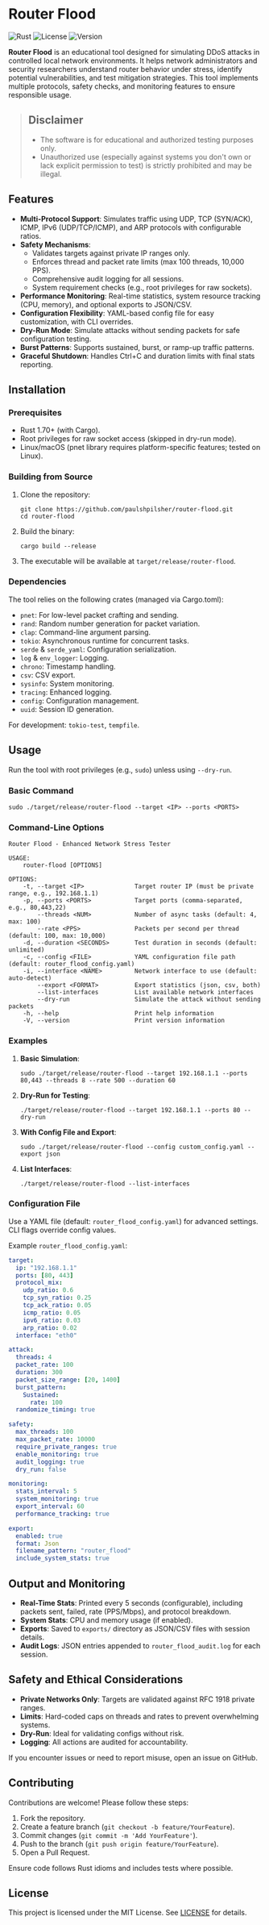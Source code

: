 # Router Flood

![Rust](https://img.shields.io/badge/Rust-1.70%2B-orange?logo=rust)
![License](https://img.shields.io/badge/License-MIT-blue)
![Version](https://img.shields.io/badge/Version-2.0.0-green)

**Router Flood** is an educational tool designed for simulating DDoS attacks in controlled local network environments. It helps network administrators and security researchers understand router behavior under stress, identify potential vulnerabilities, and test mitigation strategies. This tool implements multiple protocols, safety checks, and monitoring features to ensure responsible usage.

> ## Disclaimer
>
> - The software is for educational and authorized testing purposes only.
> - Unauthorized use (especially against systems you don't own or lack explicit permission to test) is strictly prohibited and may be illegal.

## Features

- **Multi-Protocol Support**: Simulates traffic using UDP, TCP (SYN/ACK), ICMP, IPv6 (UDP/TCP/ICMP), and ARP protocols with configurable ratios.
- **Safety Mechanisms**:
  - Validates targets against private IP ranges only.
  - Enforces thread and packet rate limits (max 100 threads, 10,000 PPS).
  - Comprehensive audit logging for all sessions.
  - System requirement checks (e.g., root privileges for raw sockets).
- **Performance Monitoring**: Real-time statistics, system resource tracking (CPU, memory), and optional exports to JSON/CSV.
- **Configuration Flexibility**: YAML-based config file for easy customization, with CLI overrides.
- **Dry-Run Mode**: Simulate attacks without sending packets for safe configuration testing.
- **Burst Patterns**: Supports sustained, burst, or ramp-up traffic patterns.
- **Graceful Shutdown**: Handles Ctrl+C and duration limits with final stats reporting.

## Installation

### Prerequisites

- Rust 1.70+ (with Cargo).
- Root privileges for raw socket access (skipped in dry-run mode).
- Linux/macOS (pnet library requires platform-specific features; tested on Linux).

### Building from Source

1. Clone the repository:
   ```
   git clone https://github.com/paulshpilsher/router-flood.git
   cd router-flood
   ```

2. Build the binary:
   ```
   cargo build --release
   ```

3. The executable will be available at `target/release/router-flood`.

### Dependencies

The tool relies on the following crates (managed via Cargo.toml):

- `pnet`: For low-level packet crafting and sending.
- `rand`: Random number generation for packet variation.
- `clap`: Command-line argument parsing.
- `tokio`: Asynchronous runtime for concurrent tasks.
- `serde` & `serde_yaml`: Configuration serialization.
- `log` & `env_logger`: Logging.
- `chrono`: Timestamp handling.
- `csv`: CSV export.
- `sysinfo`: System monitoring.
- `tracing`: Enhanced logging.
- `config`: Configuration management.
- `uuid`: Session ID generation.

For development: `tokio-test`, `tempfile`.

## Usage

Run the tool with root privileges (e.g., `sudo`) unless using `--dry-run`.

### Basic Command

```
sudo ./target/release/router-flood --target <IP> --ports <PORTS>
```

### Command-Line Options

```
Router Flood - Enhanced Network Stress Tester

USAGE:
    router-flood [OPTIONS]

OPTIONS:
    -t, --target <IP>              Target router IP (must be private range, e.g., 192.168.1.1)
    -p, --ports <PORTS>            Target ports (comma-separated, e.g., 80,443,22)
        --threads <NUM>            Number of async tasks (default: 4, max: 100)
        --rate <PPS>               Packets per second per thread (default: 100, max: 10,000)
    -d, --duration <SECONDS>       Test duration in seconds (default: unlimited)
    -c, --config <FILE>            YAML configuration file path (default: router_flood_config.yaml)
    -i, --interface <NAME>         Network interface to use (default: auto-detect)
        --export <FORMAT>          Export statistics (json, csv, both)
        --list-interfaces          List available network interfaces
        --dry-run                  Simulate the attack without sending packets
    -h, --help                     Print help information
    -V, --version                  Print version information
```

### Examples

1. **Basic Simulation**:
   ```
   sudo ./target/release/router-flood --target 192.168.1.1 --ports 80,443 --threads 8 --rate 500 --duration 60
   ```

2. **Dry-Run for Testing**:
   ```
   ./target/release/router-flood --target 192.168.1.1 --ports 80 --dry-run
   ```

3. **With Config File and Export**:
   ```
   sudo ./target/release/router-flood --config custom_config.yaml --export json
   ```

4. **List Interfaces**:
   ```
   ./target/release/router-flood --list-interfaces
   ```

### Configuration File

Use a YAML file (default: `router_flood_config.yaml`) for advanced settings. CLI flags override config values.

Example `router_flood_config.yaml`:

```yaml
target:
  ip: "192.168.1.1"
  ports: [80, 443]
  protocol_mix:
    udp_ratio: 0.6
    tcp_syn_ratio: 0.25
    tcp_ack_ratio: 0.05
    icmp_ratio: 0.05
    ipv6_ratio: 0.03
    arp_ratio: 0.02
  interface: "eth0"

attack:
  threads: 4
  packet_rate: 100
  duration: 300
  packet_size_range: [20, 1400]
  burst_pattern:
    Sustained:
      rate: 100
  randomize_timing: true

safety:
  max_threads: 100
  max_packet_rate: 10000
  require_private_ranges: true
  enable_monitoring: true
  audit_logging: true
  dry_run: false

monitoring:
  stats_interval: 5
  system_monitoring: true
  export_interval: 60
  performance_tracking: true

export:
  enabled: true
  format: Json
  filename_pattern: "router_flood"
  include_system_stats: true
```

## Output and Monitoring

- **Real-Time Stats**: Printed every 5 seconds (configurable), including packets sent, failed, rate (PPS/Mbps), and protocol breakdown.
- **System Stats**: CPU and memory usage (if enabled).
- **Exports**: Saved to `exports/` directory as JSON/CSV files with session details.
- **Audit Logs**: JSON entries appended to `router_flood_audit.log` for each session.

## Safety and Ethical Considerations

- **Private Networks Only**: Targets are validated against RFC 1918 private ranges.
- **Limits**: Hard-coded caps on threads and rates to prevent overwhelming systems.
- **Dry-Run**: Ideal for validating configs without risk.
- **Logging**: All actions are audited for accountability.

If you encounter issues or need to report misuse, open an issue on GitHub.

## Contributing

Contributions are welcome! Please follow these steps:

1. Fork the repository.
2. Create a feature branch (`git checkout -b feature/YourFeature`).
3. Commit changes (`git commit -m 'Add YourFeature'`).
4. Push to the branch (`git push origin feature/YourFeature`).
5. Open a Pull Request.

Ensure code follows Rust idioms and includes tests where possible.

## License

This project is licensed under the MIT License. See [LICENSE](LICENSE) for details.
